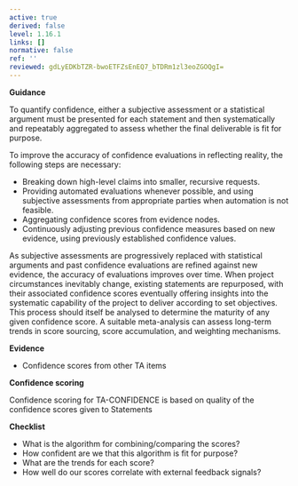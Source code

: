 ```yaml
---
active: true
derived: false
level: 1.16.1
links: []
normative: false
ref: ''
reviewed: gdLyEDKbTZR-bwoETFZsEnEQ7_bTDRm1zl3eoZGOQgI=
---
```


**Guidance**

To quantify confidence, either a subjective assessment or a statistical argument must be presented for each statement and then systematically and repeatably aggregated to assess whether the final deliverable is fit for purpose.

To improve the accuracy of confidence evaluations in reflecting reality, the following steps are necessary:

- Breaking down high-level claims into smaller, recursive requests.
- Providing automated evaluations whenever possible, and using subjective assessments from appropriate parties when automation is not feasible.
- Aggregating confidence scores from evidence nodes.
- Continuously adjusting previous confidence measures based on new evidence, using previously established confidence values.

As subjective assessments are progressively replaced with statistical arguments and past confidence evaluations are refined against new evidence, the accuracy of evaluations improves over time. When project circumstances inevitably change, existing statements are repurposed, with their associated confidence scores eventually offering insights into the systematic capability of the project to deliver according to set objectives. This process should itself be analysed to determine the maturity of any given confidence score. A suitable meta-analysis can assess long-term trends in score sourcing, score accumulation, and weighting mechanisms.

**Evidence**

- Confidence scores from other TA items

**Confidence scoring**

Confidence scoring for TA-CONFIDENCE is based on quality of the confidence
scores given to Statements

**Checklist**

- What is the algorithm for combining/comparing the scores?
- How confident are we that this algorithm is fit for purpose?
- What are the trends for each score?
- How well do our scores correlate with external feedback signals?
